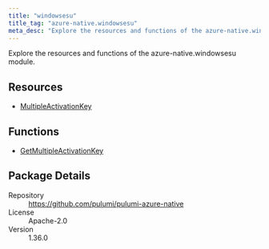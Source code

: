 ```yaml
---
title: "windowsesu"
title_tag: "azure-native.windowsesu"
meta_desc: "Explore the resources and functions of the azure-native.windowsesu module."
---
```


<!-- WARNING: this file was generated by Pulumi Docs Generator. -->
<!-- Do not edit by hand unless you're certain you know what you are doing! -->

Explore the resources and functions of the azure-native.windowsesu module.

<h2 id="resources">Resources</h2>
<ul class="api">
    <li><a href="multipleactivationkey" title="MultipleActivationKey"><span class="symbol resource"></span>MultipleActivationKey</a></li>
</ul>

<h2 id="functions">Functions</h2>
<ul class="api">
    <li><a href="getmultipleactivationkey" title="GetMultipleActivationKey"><span class="symbol function"></span>GetMultipleActivationKey</a></li>
</ul>

<h2 id="package-details">Package Details</h2>
<dl class="package-details">
	<dt>Repository</dt>
	<dd><a href="https://github.com/pulumi/pulumi-azure-native">https://github.com/pulumi/pulumi-azure-native</a></dd>
	<dt>License</dt>
	<dd>Apache-2.0</dd>
	<dt>Version</dt>
	<dd>1.36.0</dd>
</dl>

